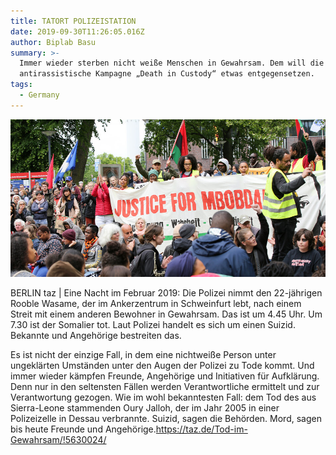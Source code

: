 ```yaml
---
title: TATORT POLIZEISTATION
date: 2019-09-30T11:26:05.016Z
author: Biplab Basu
summary: >-
  Immer wieder sterben nicht weiße Menschen in Gewahrsam. Dem will die
  antirassistische Kampagne „Death in Custody“ etwas entgegensetzen.
tags:
  - Germany
---
```

![](/static/img/tatort-polizeistation-.jpeg)

BERLIN taz | Eine Nacht im Februar 2019: Die Polizei nimmt den 22-jährigen Rooble Wasame, der im Ankerzentrum in Schweinfurt lebt, nach einem Streit mit einem anderen Bewohner in Gewahrsam. Das ist um 4.45 Uhr. Um 7.30 ist der Somalier tot. Laut Polizei handelt es sich um einen Suizid. Bekannte und Angehörige bestreiten das.

Es ist nicht der einzige Fall, in dem eine nichtweiße Person unter ungeklärten Umständen unter den Augen der Polizei zu Tode kommt. Und immer wieder kämpfen Freunde, Angehörige und Initiativen für Aufklärung. Denn nur in den seltensten Fällen werden Verantwortliche ermittelt und zur Verantwortung gezogen. Wie im wohl bekanntesten Fall: dem Tod des aus Sierra-Leone stammenden Oury Jalloh, der im Jahr 2005 in einer Polizeizelle in Dessau verbrannte. Suizid, sagen die Behörden. Mord, sagen bis heute Freunde und Angehörige.https://taz.de/Tod-im-Gewahrsam/!5630024/
